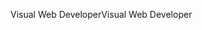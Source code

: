 <span data-ttu-id="15a99-101">Visual Web Developer</span><span class="sxs-lookup"><span data-stu-id="15a99-101">Visual Web Developer</span></span>